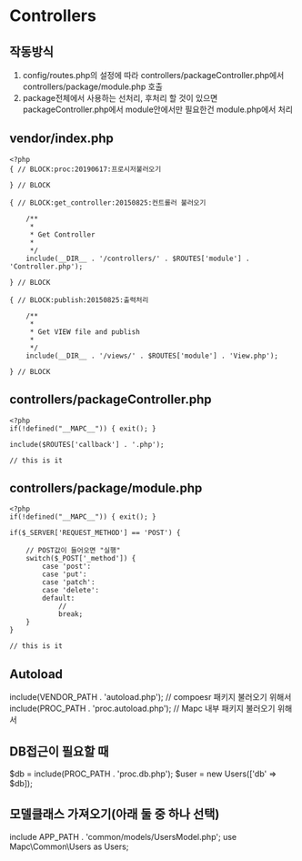 Controllers
==================================================

작동방식
--------------------------------------------------

1. config/routes.php의 설정에 따라
  controllers/packageController.php에서
  controllers/package/module.php 호출
2. package전체에서 사용하는 선처리, 후처리 할 것이 있으면 packageController.php에서
  module안에서만 필요한건 module.php에서 처리

vendor/index.php
--------------------------------------------------
```
<?php
{ // BLOCK:proc:20190617:프로시저불러오기

} // BLOCK

{ // BLOCK:get_controller:20150825:컨트롤러 불러오기

    /**
     *
     * Get Controller
     *
     */
    include(__DIR__ . '/controllers/' . $ROUTES['module'] . 'Controller.php');

} // BLOCK

{ // BLOCK:publish:20150825:출력처리

    /**
     *
     * Get VIEW file and publish
     *
     */
    include(__DIR__ . '/views/' . $ROUTES['module'] . 'View.php');

} // BLOCK
```

controllers/packageController.php
--------------------------------------------------
```
<?php
if(!defined("__MAPC__")) { exit(); }

include($ROUTES['callback'] . '.php');

// this is it
```

controllers/package/module.php
--------------------------------------------------
```
<?php
if(!defined("__MAPC__")) { exit(); }

if($_SERVER['REQUEST_METHOD'] == 'POST') {

    // POST값이 들어오면 "실행"
    switch($_POST['_method']) {
        case 'post':
        case 'put':
        case 'patch':
        case 'delete':
        default:
            // 
            break;
    }
}

// this is it
```

Autoload
--------------------------------------------------
include(VENDOR_PATH . 'autoload.php'); // compoesr 패키지 불러오기 위해서
include(PROC_PATH   . 'proc.autoload.php'); // Mapc 내부 패키지 불러오기 위해서


DB접근이 필요할 때
--------------------------------------------------
$db   = include(PROC_PATH . 'proc.db.php');
$user = new Users(['db' => $db]);


모델클래스 가져오기(아래 둘 중 하나 선택)
--------------------------------------------------
include APP_PATH . 'common/models/UsersModel.php';
use Mapc\Common\Users as Users;
